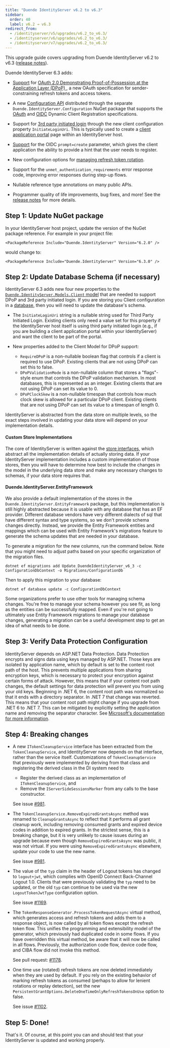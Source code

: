 ```yaml
---
title: "Duende IdentityServer v6.2 to v6.3"
sidebar:
  order: 40
  label: v6.2 → v6.3
redirect_from:
  - /identityserver/v5/upgrades/v6.2_to_v6.3/
  - /identityserver/v6/upgrades/v6.2_to_v6.3/
  - /identityserver/v7/upgrades/v6.2_to_v6.3/
---
```


This upgrade guide covers upgrading from Duende IdentityServer v6.2 to v6.3 ([release notes](https://github.com/DuendeSoftware/products/releases/tag/is%2F6.3.0)).

Duende IdentityServer 6.3 adds:

* [Support](/identityserver/tokens/pop#demonstrating-proof-of-possession-at-the-application-layer-dpop) for [OAuth 2.0 Demonstrating Proof-of-Possession at the Application Layer (DPoP) ](https://datatracker.ietf.org/doc/draft-ietf-oauth-dpop/), a new OAuth specification for sender-constraining refresh tokens and access tokens.

* A new [Configuration API](/identityserver/configuration) distributed through the separate `Duende.IdentityServer.Configuration` NuGet package that supports the [OAuth](https://datatracker.ietf.org/doc/rfc7591/) and [OIDC](https://openid.net/specs/openid-connect-registration-1_0.html) Dynamic Client Registration specifications.

* Support for [3rd party initiated login](https://openid.net/specs/openid-connect-core-1_0.html#thirdpartyinitiatedlogin) through the new client configuration property `InitiateLoginUri`. This is typically used to create a [client application portal](/identityserver/ui/portal) page within an IdentityServer host.

* [Support](/identityserver/reference/endpoints/authorize#optional-parameters) for the OIDC `prompt=create` parameter, which gives the client application the ability to provide a hint that the user needs to register. 

* New configuration options for [managing refresh token rotation](/identityserver/tokens/refresh#accepting-consumed-tokens).

* Support for the `unmet_authentication_requirements` error response code, improving error responses during step-up flows.

* Nullable reference type annotations on many public APIs.

* Programmer quality of life improvements, bug fixes, and more! See the [release notes](https://github.com/DuendeSoftware/products/releases/tag/is%2F6.3.0) for more details.



## Step 1: Update NuGet package

In your IdentityServer host project, update the version of the NuGet package reference. 
For example in your project file:

```
<PackageReference Include="Duende.IdentityServer" Version="6.2.0" />
```

would change to: 

```
<PackageReference Include="Duende.IdentityServer" Version="6.3.0" />
```

## Step 2: Update Database Schema (if necessary)

IdentityServer 6.3 adds new four new properties to the [`Duende.IdentityServer.Models.Client` model](/identityserver/reference/models/client) that are needed to support DPoP and 3rd party initiated login. If you are storing you Client configuration in a [database](/identityserver/data), then you will need to update the database's schema. 

* The `InitiateLoginUri` string is a nullable string used for Third Party Initiated Login. Existing clients only need a value set for this property if the IdentityServer host itself is using third party initiated login (e.g., if you are building a client application portal within your IdentityServer) and want the client to be part of the portal.

* New properties added to the Client Model for DPoP support:
  * `RequireDPoP` is a non-nullable boolean flag that controls if a client is required to use DPoP. Existing clients that are not using DPoP can set this to false.  
  * `DPoPValidationMode` is a non-nullable column that stores a "flags"-style enum that controls the DPoP validation mechanism. In most databases, this is represented as an integer. Existing clients that are not using DPoP can set its value to 0.
  * `DPoPClockSkew` is a non-nullable timespan that controls how much clock skew is allowed for a particular DPoP client. Existing clients that are not using DPoP can set its value to a timespan of length 0.

IdentityServer is abstracted from the data store on multiple levels, so the exact steps involved in updating your data store will depend on your implementation details. 

#### Custom Store Implementations
The core of IdentityServer is written against the [store interfaces](/identityserver/reference/stores), which abstract all the implementation details of actually storing data. If your IdentityServer implementation includes a custom implementation of those stores, then you will have to determine how best to include the changes in the model in the underlying data store and make any necessary changes to schemas, if your data store requires that.

#### Duende.IdentityServer.EntityFramework
We also provide a default implementation of the stores in the `Duende.IdentityServer.EntityFramework` package, but this implementation is still highly abstracted because it is usable with any database that has an EF provider. Different database vendors have very different dialects of sql that have different syntax and type systems, so we don't provide schema changes directly. Instead, we provide the Entity Framework entities and mappings which can be used with Entity Framework's migrations feature to generate the schema updates that are needed in your database. 

To generate a migration for the new columns, run the command below. Note that you might need to adjust paths based on your specific organization of the migration files.

```
dotnet ef migrations add Update_DuendeIdentityServer_v6_3 -c ConfigurationDbContext -o Migrations/ConfigurationDb
```

Then to apply this migration to your database:

```
dotnet ef database update -c ConfigurationDbContext
```

Some organizations prefer to use other tools for managing schema changes. You're free to manage your schema however you see fit, as long as the entities can be successfully mapped. Even if you're not going to ultimately use Entity Framework migrations to manage your database changes, generating a migration can be a useful development step to get an idea of what needs to be done.

## Step 3: Verify Data Protection Configuration
IdentityServer depends on ASP.NET Data Protection. Data Protection encrypts and signs data using keys managed by ASP.NET. Those keys are isolated by application name, which by default is set to the content root path of the host. This prevents multiple applications from sharing encryption keys, which is necessary to protect your encryption against certain forms of attack. However, this means that if your content root path changes, the default settings for data protection will prevent you from using your old keys. Beginning in .NET 6, the content root path was normalized so that it ends with a directory separator. In .NET 7 that change was reverted. This means that your content root path might change if you upgrade from .NET 6 to .NET 7. This can be mitigated by explicitly setting the application name and removing the separator character. See [Microsoft's documentation for more information](https://learn.microsoft.com/en-us/aspnet/core/security/data-protection/configuration/overview?view=aspnetcore-7.0#setapplicationname).

## Step 4: Breaking changes
- A new `ITokenCleanupService` interface has been extracted from the `TokenCleanupService`, and IdentityServer now depends on that interface, rather than the service itself. Customizations of `TokenCleanupService` that previously were implemented by deriving from that class and registering the derived class in the DI system need to 
  - Register the derived class as an implementation of `ITokenCleanupService`, and
  - Remove the `IServerSideSessionsMarker` from any calls to the base constructor.
  
  See issue [#981](https://github.com/DuendeSoftware/IdentityServer/issues/981).

- The `TokenCleanupService.RemoveExpiredGrantsAsync` method was renamed to `CleanupGrantsAsync` to reflect that it performs all grant cleanup work, including removing consumed grants and expired device codes in addition to expired grants. In the strictest sense, this is a  breaking change, but it is very unlikely to cause issues during an upgrade because even though `RemoveExpiredGrantsAsync` was public, it was not virtual. If you were using `RemoveExpiredGrantsAsync` elsewhere, update your code to use the new name.

  See issue [#981](https://github.com/DuendeSoftware/IdentityServer/issues/981).

- The value of the `typ` claim in the header of Logout tokens has changed to `logout+jwt`, which complies with OpenID Connect Back-Channel Logout 1.0. Clients that were previously validating the `typ` need to be updated, or the old `typ` can continue to be used via the new `LogoutTokenJwtType` configuration option.

  See issue [#1169](https://github.com/DuendeSoftware/IdentityServer/issues/1169).

- The `TokenResponseGenerator.ProcessTokenRequestAsync` virtual method, which generates access and refresh tokens and adds them to a response object, is now called by all token flows except the refresh token flow. This unifies the programming and extensibility model of the generator, which previously had duplicated code in some flows. If you have overridden this virtual method, be aware that it will now be called in all flows. Previously, the authorization code flow, device code flow, and CIBA flow did not invoke this method.

  See pull request: [#1178](https://github.com/DuendeSoftware/IdentityServer/pull/1178).

- One time use (rotated) refresh tokens are now deleted immediately when they are used by default. If you rely on the existing behavior of marking refresh tokens as consumed (perhaps to allow for lenient rotations or replay detection), set the new `PersistentGrantOptions.DeleteOneTimeOnlyRefreshTokensOnUse` option to false.

  See issue [#1102](https://github.com/DuendeSoftware/products/issues/1102). 

## Step 5: Done!

That's it. Of course, at this point you can and should test that your IdentityServer is updated and working properly.
